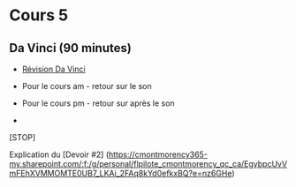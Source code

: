 # Cours 5


## Da Vinci (90 minutes)
* [Révision Da Vinci](da_vinci.md)

* Pour le cours am - retour sur le son
* Pour le cours pm - retour sur après le son
* 

[STOP]

Explication du [Devoir #2] (https://cmontmorency365-my.sharepoint.com/:f:/g/personal/flpilote_cmontmorency_qc_ca/EgybpcUvVmFEhXVMMOMTE0UB7_LKAi_2FAq8kYd0efkxBQ?e=nz6GHe)
